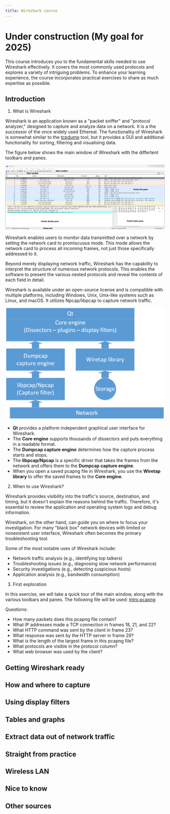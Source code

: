 ```yaml
---
title: Wireshark course
---
```


# Under construction (My goal for 2025)

This course introduces you to the fundamental skills needed to use Wireshark effectively. It covers the most commonly used protocols and explores a variety of intriguing problems. To enhance your learning experience, the course incorporates practical exercises to share as much expertise as possible.   

## Introduction
    
1. What is Wireshark

Wireshark is an application known as a "packet sniffer" and "protocol analyzer," designed to capture and analyze data on a network. It is a the successor of the once widely used Ethereal. The functionality of Wireshark is somewhat similar to the [tcpdump](https://www.tcpdump.org/) tool, but it provides a GUI and additional functionality for sorting, filtering and visualising data.   

The figure below shows the main window of Wireshark with the differtent toolbars and panes.   

![Success](./assets/main.png)

Wireshark enables users to monitor data transmitted over a network by setting the network card to promiscuous mode. This mode allows the network card to process all incoming frames, not just those specifically addressed to it.  

Beyond merely displaying network traffic, Wireshark has the capability to interpret the structure of numerous network protocols. This enables the software to present the various nested protocols and reveal the contents of each field in detail.   

Wireshark is available under an open-source license and is compatible with multiple platforms, including Windows, Unix, Unix-like systems such as Linux, and macOS. It utilizes Npcap/libpcap to capture network traffic.   

![Success](./assets/visual.png)

* **Qt** provides a platform independent graphical user interface for Wireshark.   
* The **Core engine** supports thousands of dissectors and puts everything in a readable format.   
* The **Dumpcap capture engine** determines how the capture process starts and stops.   
* The **libpcap/Npcap** is a specific driver that takes the frames from the network and offers them to the **Dumpcap capture engine**.   
* When you open a saved pcapng file in Wireshark, you use the **Wiretap library** to offer the saved frames to the **Core engine**.   

2. When to use Wireshark?

Wireshark provides visibility into the traffic's source, destination, and timing, but it doesn't explain the reasons behind the traffic. Therefore, it's essential to review the application and operating system logs and debug information.   

Wireshark, on the other hand, can guide you on where to focus your investigation. For many "black box" network devices with limited or nonexistent user interface, Wireshark often becomes the primary troubleshooting tool.   

Some of the most notable uses of Wireshark include:

* Network traffic analysis (e.g., identifying top talkers)
* Troubleshooting issues (e.g., diagnosing slow network performance)
* Security investigations (e.g., detecting suspicious hosts)
* Application analysis (e.g., bandwidth consumption)

3. First exploration

In this exercise, we will take a quick tour of the main window, along with the various toolbars and panes.
The following file will be used: [intro.pcapng](../assets/intro.pcapng) 

Questions:
* How many packets does this pcapng file contain?
* What IP addresses made a TCP connection in frames 18, 21, and 22?
* What HTTP command was sent by the client in frame 23?
* What response was sent by the HTTP server in frame 29?
* What is the length of the largest frame in this pcapng file?
* What protocols are visible in the protocol column?
* What web browser was used by the client?


## Getting Wireshark ready

## How and where to capture

## Using display filters

## Tables and graphs

## Extract data out of network traffic

## Straight from practice

## Wireless LAN

## Nice to know

## Other sources